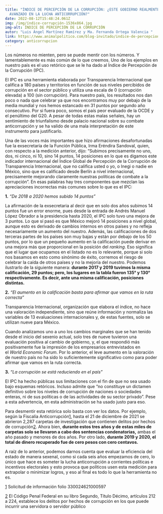 ```yaml
---
title: "ÍNDICE DE PERCEPCIÓN DE LA CORRUPCIÓN: ¿ESTE GOBIERNO REALMENTE HA
  AVANZADO EN LA LUCHA ANTICORRUPCIÓN?"
date: 2022-08-12T15:48:24.061Z
img: /img/índice-corrupción-1536x864.jpg
img-alt: ÍNDICE DE PERCEPCIÓN DE LA CORRUPCIÓN
autor: "Luis Ángel Martínez Ramírez y Ma. Fernanda Ortega Valencia "
link: https://www.animalpolitico.com/blog-invitado/indice-de-percepcion-de-la-corrupcion-este-gobierno-ha-avanzado-en-la-lucha-anticorrupcion/
category: anticorrupcion
---
```

<!--StartFragment-->

Los números no mienten, pero se puede mentir con los números. Y lamentablemente es más común de lo que creemos. Uno de los ejemplos en nuestro país es el uso retórico que se le ha dado al Índice de Percepción de la Corrupción (IPC).

El IPC es una herramienta elaborada por Transparencia Internacional que califica a 180 países y territorios en función de sus niveles percibidos de corrupción en el sector público y utiliza una escala de 0 (corrupción elevada) a 100 (sin corrupción). Para nuestro país, los resultados nos dan poco o nada que celebrar ya que nos encontramos muy por debajo de la media mundial y nos hemos estancado en 31 puntos por segundo año consecutivo. Por si fuera poco, somos el país peor evaluado de la OCDE y el penúltimo del G20. A pesar de todas estas malas señales, hay un sentimiento de triunfalismo desde palacio nacional sobre su combate anticorrupción y se ha valido de una mala interpretación de este instrumento para justificarlo.

Una de las voces más importantes que hizo afirmaciones desafortunadas fue la exsecretaria de la Función Pública, Irma Eréndira Sandoval, quien, con respecto a la medición anterior, dijo: “Subimos precisamente no uno, dos, ni cinco, ni 10, sino 14 puntos, 14 posiciones en lo que es digamos este indicador internacional del Índice Global de Percepción de la Corrupción de Transparencia Internacional, que no califica usted o yo, o Inegi o nadie en México, sino que es calificado desde Berlín a nivel internacional, precisamente mejorando claramente nuestras políticas de combate a la corrupción”. En esas palabras hay tres componentes que mezclan las apreciaciones incorrectas más comunes sobre lo que es el IPC:

**1.** *“De 2018 a 2020 hemos subido 14 puntos”*

La afirmación de la exsecretaria al decir que en solo dos años subimos 14 puntos fue un error enorme, pues desde la entrada de Andrés Manuel López Obrador a la presidencia hasta 2020, el IPC solo tuvo una mejora de 3 puntos. Lo que sí pasó es que México mejoró 14 posiciones a nivel global, aunque esto es derivado de cambios internos en otros países y no refleja necesariamente un aumento del nuestro. Además, las calificaciones de dos terceras partes de los países son muy bajas y están por debajo de los 50 puntos, por lo que un pequeño aumento en la calificación puede derivar en una mejora más que proporcional en la posición del *ranking*. Eso significa que el lugar que ocupamos en el listado no es lo relevante, porque si solo nos basamos en esto como sinónimo de éxito, corremos el riesgo de celebrar la caída de otros países y no la mejoría del nuestro. Podemos ilustrarlo de la siguiente manera: **durante 2017 y 2019 tuvimos la misma calificación, 29 puntos; pero, los lugares en la tabla fueron 135° y 130° respectivamente. Es decir, ante una misma calificación, posiciones distintas.**

**2.** *“El aumento en la calificación basta para afirmar que vamos en la ruta correcta”*

Transparencia Internacional, organización que elabora el índice, no hace una valoración independiente, sino que reúne información y normaliza las variables de 13 evaluaciones internacionales y, de estas fuentes, solo se utilizan nueve para México.

Cuando analizamos uno a uno los cambios marginales que se han tenido desde el inicio del sexenio actual, solo tres de nueve tuvieron una evaluación positiva al cambio de gobierno, y, el que respondió más positivamente fue la impresión de los empresarios entrevistados en el *World Economic Forum*. Por lo anterior, el leve aumento en la valoración de nuestro país no ha sido lo suficientemente significativo como para poder afirmar que vamos en la ruta correcta.

**3.** *“La corrupción se está reduciendo en el país”*

El IPC ha hecho públicas sus limitaciones con el fin de que no sea usado bajo esquemas retóricos. Incluso admite que “no constituye un dictamen definitivo sobre los niveles de corrupción de naciones o sociedades enteras, ni de sus políticas o de las actividades de su sector privado”. Pese a esta advertencia, en esta administración se ha usado justo para eso.

Para desmentir esta retórica solo basta con ver los datos. Por ejemplo, según la Fiscalía Anticorrupción[1](https://www.animalpolitico.com/blog-invitado/indice-de-percepcion-de-la-corrupcion-este-gobierno-ha-avanzado-en-la-lucha-anticorrupcion/#_ftn1), hasta el 21 de diciembre de 2021 se abrieron 2,287 carpetas de investigación que contienen delitos por hechos de corrupción[2](https://www.animalpolitico.com/blog-invitado/indice-de-percepcion-de-la-corrupcion-este-gobierno-ha-avanzado-en-la-lucha-anticorrupcion/#_ftn2). Ahora bien, **durante estos tres años y de estas miles de carpetas solo se llevaron a cabo dos sentencias condenatorias,** ambas el año pasado y menores de dos años. Por otro lado, **durante 2019 y 2020, el total de dinero recuperado fue de cero pesos con cero centavos.**

A raíz de lo anterior, podemos darnos cuenta que evaluar la eficiencia del estado de manera sexenal, como si cada seis años empezamos de cero, lo único que hace es someter la lucha anticorrupción a corrientes políticas e incentivos electorales y esto provoca que políticos usen esta medición para extrapolar o minimizar logros, y eso al final es todo lo que la herramienta no es.

[1](https://www.animalpolitico.com/blog-invitado/indice-de-percepcion-de-la-corrupcion-este-gobierno-ha-avanzado-en-la-lucha-anticorrupcion/#_ftnref1) Solicitud de información folio 330024621000597

[2](https://www.animalpolitico.com/blog-invitado/indice-de-percepcion-de-la-corrupcion-este-gobierno-ha-avanzado-en-la-lucha-anticorrupcion/#_ftnref2) El Código Penal Federal en su libro Segundo, Título Décimo, artículos 212 a 224, establece los delitos por hechos de corrupción en los que puede incurrir una servidora o servidor público

<!--EndFragment-->